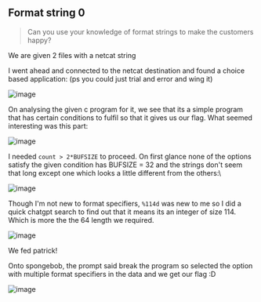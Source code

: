 ## Format string 0

> Can you use your knowledge of format strings to make the customers happy?

We are given 2 files with a netcat string 

I went ahead and connected to the netcat destination and found a choice based application: (ps you could just trial and error and wing it)

![image](https://github.com/user-attachments/assets/7d2ce59e-e617-42c6-bb2e-4b62c24af7b0)

On analysing the given c program for it, we see that its a simple program that has certain conditions to fulfil so that it gives us our flag. What seemed interesting was this part: 

![image](https://github.com/user-attachments/assets/d1911acb-096c-45c9-8561-3264161a5124)

I needed `count > 2*BUFSIZE` to proceed. On first glance none of the options satisfy the given condition has BUFSIZE = 32 and the strings don't seem that long except one which looks a little different from the others:\

![image](https://github.com/user-attachments/assets/b6952670-5e71-4544-8db1-429bf958d773)

Though I'm not new to format specifiers, `%114d` was new to me so I did a quick chatgpt search to find out that it means its an integer of size 114. Which is more the the 64 length we required.

![image](https://github.com/user-attachments/assets/0b252bc2-882a-4f29-b71e-a64b1ce7852d)

We fed patrick!

Onto spongebob, the prompt said break the program so selected the option with multiple format specifiers in the data and we get our flag :D

![image](https://github.com/user-attachments/assets/834eed8f-147f-4ee2-a292-2b0d56142d7b)










